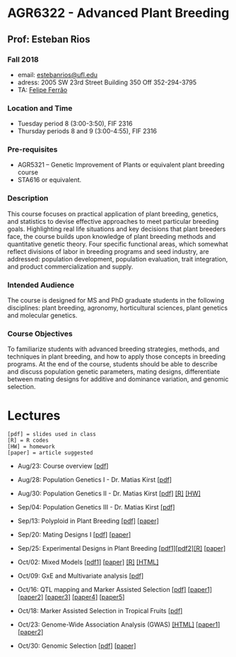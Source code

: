 # AGR6322 - Advanced Plant Breeding

## Prof: Esteban Rios

### Fall 2018

- email: estebanrios@ufl.edu
- adress: 2005 SW 23rd Street Building 350 Off 352-294-3795
- TA: [Felipe Ferrão](https://lfelipe-ferrao.github.io/)

### Location and Time

- Tuesday period 8 (3:00-3:50), FIF 2316
- Thursday periods 8 and 9 (3:00-4:55), FIF 2316

### Pre-requisites

- AGR5321 – Genetic Improvement of Plants or equivalent plant breeding course 
- STA616 or equivalent.

### Description

This course focuses on practical application of plant breeding, genetics, and statistics to devise effective approaches to meet particular breeding goals. Highlighting real life situations and key decisions that plant breeders face, the course builds upon knowledge of plant breeding methods and quantitative genetic theory. Four specific functional areas, which somewhat reflect divisions of labor in breeding programs and seed industry, are addressed: population development, population evaluation, trait integration, and product commercialization and supply. 

### Intended Audience
The course is designed for MS and PhD graduate students in the following disciplines: plant breeding, agronomy, horticultural sciences, plant genetics and molecular genetics.

### Course Objectives
To familiarize students with advanced breeding strategies, methods, and techniques in plant breeding, and how to apply those concepts in breeding programs. At the end of the course, students should be able to describe and discuss population genetic parameters, mating designs, differentiate between mating designs for additive and dominance variation,  and genomic selection. 

# Lectures


```
[pdf] = slides used in class
[R] = R codes
[HW] = homework
[paper] = article suggested
```

- Aug/23: Course overview [[pdf]](https://github.com/lfelipe-ferrao/lfelipe-ferrao.github.io/blob/master/class/ad_plant/Syllabus.pdf)

- Aug/28: Population Genetics I - Dr. Matias Kirst [[pdf]](https://github.com/lfelipe-ferrao/lfelipe-ferrao.github.io/blob/master/class/ad_plant/pop1.pdf)

- Aug/30: Population Genetics II - Dr. Matias Kirst [[pdf]](https://github.com/lfelipe-ferrao/lfelipe-ferrao.github.io/blob/master/class/ad_plant/pop2.pdf) [[R]](http://htmlpreview.github.io/?https://github.com/lfelipe-ferrao/lfelipe-ferrao.github.io/blob/master/class/ad_plant/R_class.html) [[HW]](./HW1.html)

- Sep/04: Population Genetics III - Dr. Matias Kirst [[pdf]](https://github.com/lfelipe-ferrao/lfelipe-ferrao.github.io/blob/master/class/ad_plant/pop3.pdf)

- Sep/13: Polyploid in Plant Breeding [[pdf]](https://github.com/lfelipe-ferrao/lfelipe-ferrao.github.io/blob/master/class/ad_plant/class4.pdf) [[paper]](https://www.frontiersin.org/articles/10.3389/fpls.2018.00513/full)

- Sep/20: Mating Designs I [[pdf]](https://github.com/lfelipe-ferrao/lfelipe-ferrao.github.io/blob/master/class/ad_plant/class5.pdf) [[paper]](http://escijournals.net/index.php/JPBG/article/view/124)

- Sep/25: Experimental Designs in Plant Breeding [[pdf1]](https://github.com/lfelipe-ferrao/lfelipe-ferrao.github.io/blob/master/class/ad_plant/class6.pdf)[[pdf2]](https://github.com/lfelipe-ferrao/lfelipe-ferrao.github.io/blob/master/class/ad_plant/class8.pdf)[[R]](https://github.com/lfelipe-ferrao/lfelipe-ferrao.github.io/blob/master/class/ad_plant/class7.pdf) [[paper]](https://doi.org/10.1038/hdy.2009.153)

- Oct/02: Mixed Models [[pdf1]](https://github.com/lfelipe-ferrao/lfelipe-ferrao.github.io/blob/master/class/ad_plant/class9.pdf)  [[paper]](https://link.springer.com/article/10.1007/s10681-007-9449-8) [[R]](./carlos.html) [[HTML]](https://minhaskamal.github.io/DownGit/#/home?url=https://github.com/lfelipe-ferrao/lfelipe-ferrao.github.io/blob/master/class/ad_plant/mixed_model.html)

- Oct/09: GxE and Multivariate analysis [[pdf]](https://github.com/lfelipe-ferrao/lfelipe-ferrao.github.io/blob/master/class/ad_plant/class10.pdf)  

- Oct/16: QTL mapping and Marker Assisted Selection [[pdf]](https://github.com/lfelipe-ferrao/lfelipe-ferrao.github.io/blob/master/class/ad_plant/class11.pdf) [[paper1]](https://www.actahort.org/books/1111/1111_45.htm) [[paper2]](https://www.frontiersin.org/articles/10.3389/fpls.2017.00577/full) [[paper3]](https://www.ncbi.nlm.nih.gov/pubmed/20150489) [[paper4]](http://www.plantphysiol.org/content/147/3/969) [[paper5]](https://www.nature.com/articles/nrg701)

- Oct/18: Marker Assisted Selection in Tropical Fruits [[pdf]](https://github.com/lfelipe-ferrao/lfelipe-ferrao.github.io/blob/master/class/ad_plant/class12.pdf)

- Oct/23: Genome-Wide Association Analysis (GWAS) [[HTML]](https://minhaskamal.github.io/DownGit/#/home?url=https://github.com/lfelipe-ferrao/lfelipe-ferrao.github.io/blob/master/class/ad_plant/gwas_class.html) [[paper1]]( https://www.nature.com/articles/nrg2896) [[paper2]](https://dl.sciencesocieties.org/publications/tpg/abstracts/1/1/5)

- Oct/30: Genomic Selection [[pdf]](https://github.com/lfelipe-ferrao/lfelipe-ferrao.github.io/blob/master/class/ad_plant/class13.pdf) [[paper]](https://www.sciencedirect.com/science/article/pii/S136013851730184X?via%3Dihub)
